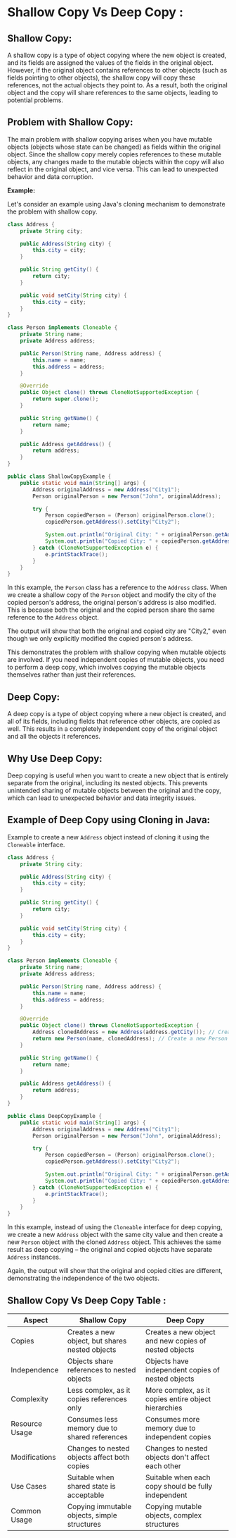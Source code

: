 # Shallow Copy Vs Deep Copy :

## **Shallow Copy:**

A shallow copy is a type of object copying where the new object is created, and its fields are assigned the values of the fields in the original object. However, if the original object contains references to other objects (such as fields pointing to other objects), the shallow copy will copy these references, not the actual objects they point to. As a result, both the original object and the copy will share references to the same objects, leading to potential problems.

## **Problem with Shallow Copy:**

The main problem with shallow copying arises when you have mutable objects (objects whose state can be changed) as fields within the original object. Since the shallow copy merely copies references to these mutable objects, any changes made to the mutable objects within the copy will also reflect in the original object, and vice versa. This can lead to unexpected behavior and data corruption.

**Example:**

Let's consider an example using Java's cloning mechanism to demonstrate the problem with shallow copy.

```java
class Address {
    private String city;

    public Address(String city) {
        this.city = city;
    }

    public String getCity() {
        return city;
    }

    public void setCity(String city) {
        this.city = city;
    }
}

class Person implements Cloneable {
    private String name;
    private Address address;

    public Person(String name, Address address) {
        this.name = name;
        this.address = address;
    }

    @Override
    public Object clone() throws CloneNotSupportedException {
        return super.clone();
    }

    public String getName() {
        return name;
    }

    public Address getAddress() {
        return address;
    }
}

public class ShallowCopyExample {
    public static void main(String[] args) {
        Address originalAddress = new Address("City1");
        Person originalPerson = new Person("John", originalAddress);

        try {
            Person copiedPerson = (Person) originalPerson.clone();
            copiedPerson.getAddress().setCity("City2");

            System.out.println("Original City: " + originalPerson.getAddress().getCity());
            System.out.println("Copied City: " + copiedPerson.getAddress().getCity());
        } catch (CloneNotSupportedException e) {
            e.printStackTrace();
        }
    }
}
```

In this example, the `Person` class has a reference to the `Address` class. When we create a shallow copy of the `Person` object and modify the city of the copied person's address, the original person's address is also modified. This is because both the original and the copied person share the same reference to the `Address` object.

The output will show that both the original and copied city are "City2," even though we only explicitly modified the copied person's address.

This demonstrates the problem with shallow copying when mutable objects are involved. If you need independent copies of mutable objects, you need to perform a deep copy, which involves copying the mutable objects themselves rather than just their references.

## **Deep Copy:**

A deep copy is a type of object copying where a new object is created, and all of its fields, including fields that reference other objects, are copied as well. This results in a completely independent copy of the original object and all the objects it references.

## **Why Use Deep Copy:**

Deep copying is useful when you want to create a new object that is entirely separate from the original, including its nested objects. This prevents unintended sharing of mutable objects between the original and the copy, which can lead to unexpected behavior and data integrity issues.

## **Example of Deep Copy using Cloning in Java:**

Example to create a new `Address` object instead of cloning it using the `Cloneable` interface.

```java
class Address {
    private String city;

    public Address(String city) {
        this.city = city;
    }

    public String getCity() {
        return city;
    }

    public void setCity(String city) {
        this.city = city;
    }
}

class Person implements Cloneable {
    private String name;
    private Address address;

    public Person(String name, Address address) {
        this.name = name;
        this.address = address;
    }

    @Override
    public Object clone() throws CloneNotSupportedException {
        Address clonedAddress = new Address(address.getCity()); // Create a new Address object
        return new Person(name, clonedAddress); // Create a new Person object with the cloned Address
    }

    public String getName() {
        return name;
    }

    public Address getAddress() {
        return address;
    }
}

public class DeepCopyExample {
    public static void main(String[] args) {
        Address originalAddress = new Address("City1");
        Person originalPerson = new Person("John", originalAddress);

        try {
            Person copiedPerson = (Person) originalPerson.clone();
            copiedPerson.getAddress().setCity("City2");

            System.out.println("Original City: " + originalPerson.getAddress().getCity());
            System.out.println("Copied City: " + copiedPerson.getAddress().getCity());
        } catch (CloneNotSupportedException e) {
            e.printStackTrace();
        }
    }
}
```

In this example, instead of using the `Cloneable` interface for deep copying, we create a new `Address` object with the same city value and then create a new `Person` object with the cloned `Address` object. This achieves the same result as deep copying – the original and copied objects have separate `Address` instances.

Again, the output will show that the original and copied cities are different, demonstrating the independence of the two objects.

## Shallow Copy Vs Deep Copy Table :

| Aspect         | Shallow Copy                                    | Deep Copy                                             |
| -------------- | ----------------------------------------------- | ----------------------------------------------------- |
| Copies         | Creates a new object, but shares nested objects | Creates a new object and new copies of nested objects |
| Independence   | Objects share references to nested objects      | Objects have independent copies of nested objects     |
| Complexity     | Less complex, as it copies references only      | More complex, as it copies entire object hierarchies  |
| Resource Usage | Consumes less memory due to shared references   | Consumes more memory due to independent copies        |
| Modifications  | Changes to nested objects affect both copies    | Changes to nested objects don't affect each other     |
| Use Cases      | Suitable when shared state is acceptable        | Suitable when each copy should be fully independent   |
| Common Usage   | Copying immutable objects, simple structures    | Copying mutable objects, complex structures           |
